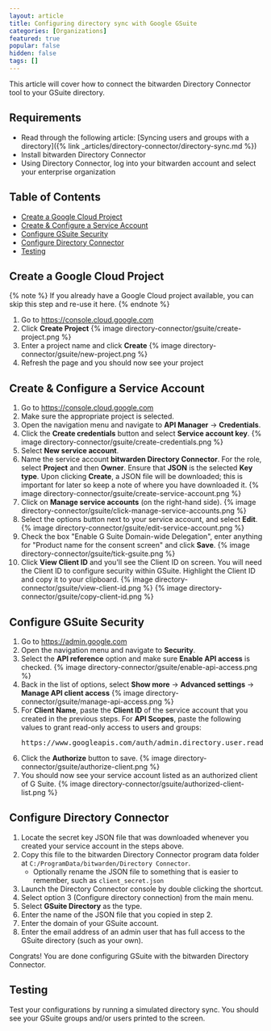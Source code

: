 ```yaml
---
layout: article
title: Configuring directory sync with Google GSuite
categories: [Organizations]
featured: true
popular: false
hidden: false
tags: []
---
```


This article will cover how to connect the bitwarden Directory Connector tool to your GSuite directory.

## Requirements

- Read through the following article: [Syncing users and groups with a directory]({% link _articles/directory-connector/directory-sync.md %})
- Install bitwarden Directory Connector
- Using Directory Connector, log into your bitwarden account and select your enterprise organization

## Table of Contents

- [Create a Google Cloud Project](#create-a-google-cloud-project)
- [Create & Configure a Service Account](#create---configure-a-service-account)
- [Configure GSuite Security](#configure-gsuite-security)
- [Configure Directory Connector](#configure-directory-connector)
- [Testing](#testing)

## Create a Google Cloud Project

{% note %}
If you already have a Google Cloud project available, you can skip this step and re-use it here.
{% endnote %}

1. Go to <https://console.cloud.google.com>
2. Click **Create Project**
   {% image directory-connector/gsuite/create-project.png %}
3. Enter a project name and click **Create**
   {% image directory-connector/gsuite/new-project.png %}
4. Refresh the page and you should now see your project

## Create & Configure a Service Account

1. Go to <https://console.cloud.google.com>
2. Make sure the appropriate project is selected.
3. Open the navigation menu and navigate to **API Manager** -> **Credentials**.
4. Click the **Create credentials** button and select **Service account key**.
   {% image directory-connector/gsuite/create-credentials.png %}
5. Select **New service account**.
6. Name the service account **bitwarden Directory Connector**. For the role, select **Project** and then **Owner**. Ensure that **JSON** is the selected **Key type**. Upon clicking **Create**, a JSON file will be downloaded; this is important for later so keep a note of where you have downloaded it.
   {% image directory-connector/gsuite/create-service-account.png %}
7. Click on **Manage service accounts** (on the right-hand side).
   {% image directory-connector/gsuite/click-manage-service-accounts.png %}
8. Select the options button next to your service account, and select **Edit**.
   {% image directory-connector/gsuite/edit-service-account.png %}
9. Check the box "Enable G Suite Domain-wide Delegation", enter anything for "Product name for the consent screen" and click **Save**.
   {% image directory-connector/gsuite/tick-gsuite.png %}
10. Click **View Client ID** and you'll see the Client ID on screen. You will need the Client ID to configure security within GSuite. Highlight the Client ID and copy it to your clipboard.
   {% image directory-connector/gsuite/view-client-id.png %}
   {% image directory-connector/gsuite/copy-client-id.png %}

## Configure GSuite Security

1. Go to <https://admin.google.com>
2. Open the navigation menu and navigate to **Security**.
3. Select the **API reference** option and make sure **Enable API access** is checked.
   {% image directory-connector/gsuite/enable-api-access.png %}
4. Back in the list of options, select **Show more** -> **Advanced settings** -> **Manage API client access**
   {% image directory-connector/gsuite/manage-api-access.png %}
5. For **Client Name**, paste the **Client ID** of the service account that you created in the previous steps. For **API Scopes**, paste the following values to grant read-only access to users and groups:
   <pre>https://www.googleapis.com/auth/admin.directory.user.readonly,https://www.googleapis.com/auth/admin.directory.group.readonly,https://www.googleapis.com/auth/admin.directory.group.member.readonly</pre>
6. Click the **Authorize** button to save.
   {% image directory-connector/gsuite/authorize-client.png %}
7. You should now see your service account listed as an authorized client of G Suite.
   {% image directory-connector/gsuite/authorized-client-list.png %}

## Configure Directory Connector

1. Locate the secret key JSON file that was downloaded whenever you created your service account in the steps above.
2. Copy this file to the bitwarden Directory Connector program data folder at `C:/ProgramData/bitwarden/Directory Connector`.
   - Optionally rename the JSON file to something that is easier to remember, such as `client_secret.json`
3. Launch the Directory Connector console by double clicking the shortcut. 
4. Select option 3 (Configure directory connection) from the main menu.
5. Select **GSuite Directory** as the type.
6. Enter the name of the JSON file that you copied in step 2.
7. Enter the domain of your GSuite account.
8. Enter the email address of an admin user that has full access to the GSuite directory (such as your own).

Congrats! You are done configuring GSuite with the bitwarden Directory Connector.

## Testing

Test your configurations by running a simulated directory sync. You should see your GSuite groups and/or users printed to the screen.
